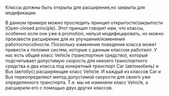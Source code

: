 Классы должны быть открыты для расширения,но закрыты для модификации.


В данном примере можно проследить принцип открытости/закрытости (Open-closed
principle). Этот принцип говорит нам, что классы, особенно если они уже в
promotion, нельзя модифицировать, но можно произвести расширение для их
улучшения/изменения работоспособности. Поскольку изменение поведения класса может
привести к поломке систем, которые с данным классом работают.
У нас есть общий класс Vehicle (транспортное средство), который подсчитывает
допустимую скорость для некоего транспортного средства и два класса под конкретный
транспорт Car (автомобиль) и Bus (автобус) расширяющие класс Vehicle. И каждый
из классов Car и Bus переопределяют метод допустимой скорости для своего
уже определенного транспорта. Т.е. мы не изменяли класс Vehicle, а расширили его
с помощью двух других классов.
